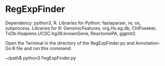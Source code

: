 # RegExpFinder

Dependency: python3, R. Libraries for Python: fastaparser, re, os, subprocess. Libraries for R: GenomicFeatures, org.Hs.eg.db, ChIPseeker, TxDb.Hsapiens.UCSC.hg38.knownGene, ReactomePA, ggplot2.

Open the Terminal in the directory of the RegExpFinder.py and Annotation-Go.R file and run this command:

~/path$ python3 FegExpFinder.py

